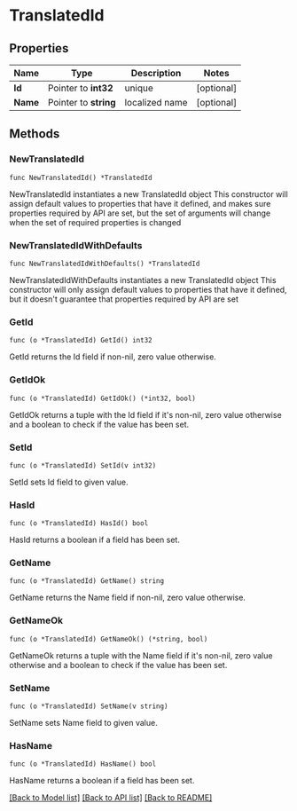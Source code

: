 # TranslatedId

## Properties

Name | Type | Description | Notes
------------ | ------------- | ------------- | -------------
**Id** | Pointer to **int32** | unique | [optional] 
**Name** | Pointer to **string** | localized name | [optional] 

## Methods

### NewTranslatedId

`func NewTranslatedId() *TranslatedId`

NewTranslatedId instantiates a new TranslatedId object
This constructor will assign default values to properties that have it defined,
and makes sure properties required by API are set, but the set of arguments
will change when the set of required properties is changed

### NewTranslatedIdWithDefaults

`func NewTranslatedIdWithDefaults() *TranslatedId`

NewTranslatedIdWithDefaults instantiates a new TranslatedId object
This constructor will only assign default values to properties that have it defined,
but it doesn't guarantee that properties required by API are set

### GetId

`func (o *TranslatedId) GetId() int32`

GetId returns the Id field if non-nil, zero value otherwise.

### GetIdOk

`func (o *TranslatedId) GetIdOk() (*int32, bool)`

GetIdOk returns a tuple with the Id field if it's non-nil, zero value otherwise
and a boolean to check if the value has been set.

### SetId

`func (o *TranslatedId) SetId(v int32)`

SetId sets Id field to given value.

### HasId

`func (o *TranslatedId) HasId() bool`

HasId returns a boolean if a field has been set.

### GetName

`func (o *TranslatedId) GetName() string`

GetName returns the Name field if non-nil, zero value otherwise.

### GetNameOk

`func (o *TranslatedId) GetNameOk() (*string, bool)`

GetNameOk returns a tuple with the Name field if it's non-nil, zero value otherwise
and a boolean to check if the value has been set.

### SetName

`func (o *TranslatedId) SetName(v string)`

SetName sets Name field to given value.

### HasName

`func (o *TranslatedId) HasName() bool`

HasName returns a boolean if a field has been set.


[[Back to Model list]](../README.md#documentation-for-models) [[Back to API list]](../README.md#documentation-for-api-endpoints) [[Back to README]](../README.md)


